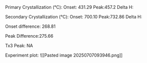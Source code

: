 Primary Crystallization (°C):
	Onset: 431.29
	Peak:457.2
	Delta H:
	
Secondary Crystallization  (°C):
	Onset: 700.10
	Peak:732.86
	Delta H:
	
Onset difference: 268.81

Peak Difference:275.66

Tx3 Peak: NA

Experiment plot:
![[Pasted image 20250707093946.png]]
